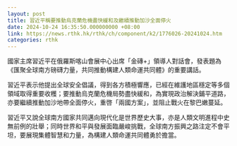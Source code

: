 ```yaml
---
layout: post
title: 習近平稱要推動烏克蘭危機盡快緩和及繼續推動加沙全面停火
date: 2024-10-24 16:35:50.000000000 +08:00
link: https://news.rthk.hk/rthk/ch/component/k2/1776026-20241024.htm
categories: rthk
---
```


國家主席習近平在俄羅斯喀山會展中心出席「金磚+」領導人對話會，發表題為《匯聚全球南方磅礴力量，共同推動構建人類命運共同體》的重要講話。

習近平表示他提出全球安全倡議，得到各方積極響應，已經在維護地區穩定等多個領域取得重要收穫；要推動烏克蘭危機局勢盡快緩和，為實現政治解決鋪平道路，亦要繼續推動加沙地帶全面停火，重啓「兩國方案」，並阻止戰火在黎巴嫩蔓延。

習近平又說全球南方國家共同邁向現代化是世界歷史大事，亦是人類文明進程中史無前例的壯舉；同時世界和平與發展面臨嚴峻挑戰，全球南方振興之路注定不會平坦，要展現集體智慧和力量，為構建人類命運共同體勇於擔當。
